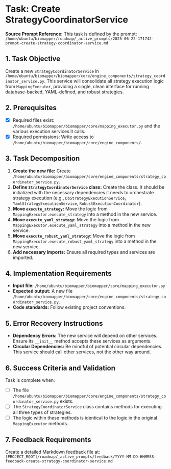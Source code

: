 # Task: Create StrategyCoordinatorService

**Source Prompt Reference:** This task is defined by the prompt: `/home/ubuntu/biomapper/roadmap/_active_prompts/2025-06-22-171742-prompt-create-strategy-coordinator-service.md`

## 1. Task Objective
Create a new `StrategyCoordinatorService` in `/home/ubuntu/biomapper/biomapper/core/engine_components/strategy_coordinator_service.py`. This service will consolidate all strategy execution logic from `MappingExecutor`, providing a single, clean interface for running database-backed, YAML-defined, and robust strategies.

## 2. Prerequisites
- [x] Required files exist: `/home/ubuntu/biomapper/biomapper/core/mapping_executor.py` and the various execution services it calls.
- [x] Required permissions: Write access to `/home/ubuntu/biomapper/biomapper/core/engine_components/`.

## 3. Task Decomposition
1.  **Create the new file:** Create `/home/ubuntu/biomapper/biomapper/core/engine_components/strategy_coordinator_service.py`.
2.  **Define `StrategyCoordinatorService` class:** Create the class. It should be initialized with the necessary dependencies it needs to orchestrate strategy execution (e.g., `DbStrategyExecutionService`, `YamlStrategyExecutionService`, `RobustExecutionCoordinator`).
3.  **Move `execute_strategy`:** Move the logic from `MappingExecutor.execute_strategy` into a method in the new service.
4.  **Move `execute_yaml_strategy`:** Move the logic from `MappingExecutor.execute_yaml_strategy` into a method in the new service.
5.  **Move `execute_robust_yaml_strategy`:** Move the logic from `MappingExecutor.execute_robust_yaml_strategy` into a method in the new service.
6.  **Add necessary imports:** Ensure all required types and services are imported.

## 4. Implementation Requirements
- **Input file:** `/home/ubuntu/biomapper/biomapper/core/mapping_executor.py`
- **Expected output:** A new file `/home/ubuntu/biomapper/biomapper/core/engine_components/strategy_coordinator_service.py`.
- **Code standards:** Follow existing project conventions.

## 5. Error Recovery Instructions
- **Dependency Errors:** The new service will depend on other services. Ensure its `__init__` method accepts these services as arguments.
- **Circular Dependencies:** Be mindful of potential circular dependencies. This service should call other services, not the other way around.

## 6. Success Criteria and Validation
Task is complete when:
- [ ] The file `/home/ubuntu/biomapper/biomapper/core/engine_components/strategy_coordinator_service.py` exists.
- [ ] The `StrategyCoordinatorService` class contains methods for executing all three types of strategies.
- [ ] The logic within these methods is identical to the logic in the original `MappingExecutor` methods.

## 7. Feedback Requirements
Create a detailed Markdown feedback file at:
`[PROJECT_ROOT]/roadmap/_active_prompts/feedback/YYYY-MM-DD-HHMMSS-feedback-create-strategy-coordinator-service.md`
